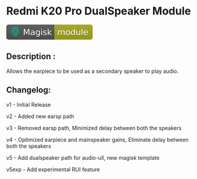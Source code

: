 # Redmi K20 Pro DualSpeaker Module
[![Magisk Module](https://raw.githubusercontent.com/acervenky/magiskbadge/master/assets/magiskflat.svg)](https://github.com/topjohnwu/Magisk)

## Description :
Allows the earpiece to be used as a secondary speaker to play audio.

## Changelog:

v1 - Initial Release

v2 - Added new earsp path

v3 - Removed earsp path, Minimized delay between both the speakers

v4 - Optimized earpiece and mainspeaker gains, Eliminate delay between both the speakers

v5 - Add dualspeaker path for audio-ull, new magisk template

v5exp - Add experimental RUI feature
